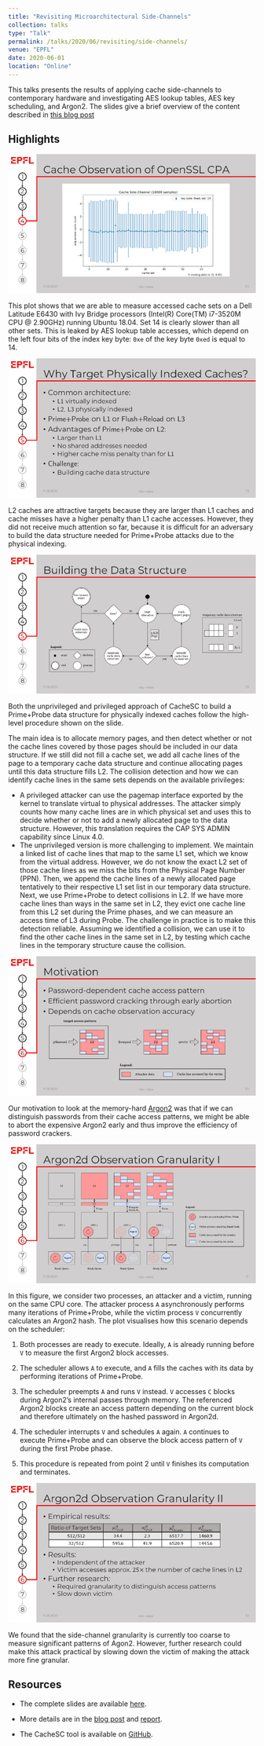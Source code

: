 ```yaml
---
title: "Revisiting Microarchitectural Side-Channels"
collection: talks
type: "Talk"
permalink: /talks/2020/06/revisiting/side-channels/
venue: "EPFL"
date: 2020-06-01
location: "Online"
---
```


This talks presents the results of applying cache side-channels to contemporary hardware and investigating AES lookup tables, AES key scheduling, and Argon2. The slides give a brief overview of the content described in [this blog post](/posts/2020/06/Revisiting-Side-Channels/)

## Highlights

![](/images/revisiting-microarchitectural-side-channels-presentation-silde-19.jpg)

This plot shows that we are able to measure accessed cache sets on a Dell Latitude E6430 with Ivy Bridge processors (Intel(R) Core(TM) i7-3520M CPU @ 2.90GHz) running Ubuntu 18.04. Set 14 is clearly slower than all other sets. This is leaked by AES lookup table accesses, which depend on the left four bits of the index key byte: `0xe` of the key byte `0xed` is equal to 14.

![](/images/revisiting-microarchitectural-side-channels-presentation-silde-22.jpg)

L2 caches are attractive targets because they are larger than L1 caches and cache misses have a higher penalty than L1 cache accesses. However, they did not receive much attention so far, because it is difficult for an adversary to build the data structure needed for Prime+Probe attacks due to the physical indexing.

![](/images/revisiting-microarchitectural-side-channels-presentation-silde-24.jpg)

Both the unprivileged and privileged approach of CacheSC to build a Prime+Probe data structure for physically indexed caches follow the high-level procedure shown on the slide.

The main idea is to allocate memory pages, and then detect whether or not the cache lines covered by those pages should be included in our data structure. If we still did not fill a cache set, we add all cache lines of the page to a temporary cache data structure
and continue allocating pages until this data structure fills L2. The collision detection and
how we can identify cache lines in the same sets depends on the available privileges:
- A privileged attacker can use the pagemap interface exported by the kernel to translate virtual to physical addresses. The attacker simply counts how many cache lines are in which physical set and uses this to decide whether or not to add a newly allocated page to the data structure. However, this translation requires the CAP SYS ADMIN capability since Linux 4.0.
- The unprivileged version is more challenging to implement. We maintain a linked list of cache lines that map to the same L1 set, which we know from the virtual address. However, we do not know the exact L2 set of those cache lines as we miss the bits from the Physical Page Number (PPN). Then, we append the cache lines of a newly allocated page tentatively to their respective L1 set list in our temporary data structure. Next, we use Prime+Probe to detect collisions in L2. If we have more cache lines than ways in the same set in L2, they evict
one cache line from this L2 set during the Prime phases, and we can measure an access time of L3
during Probe. The challenge in practice is to make this detection reliable. Assuming
we identified a collision, we can use it to find the other cache lines in the same set in
L2, by testing which cache lines in the temporary structure cause the collision.


![](/images/revisiting-microarchitectural-side-channels-presentation-silde-29.jpg)

Our motivation to look at the memory-hard [Argon2](https://www.argon2.com/) was that if we can distinguish passwords from their cache access patterns, we might be able to abort the expensive Argon2 early and thus improve the efficiency of password crackers.

![](/images/revisiting-microarchitectural-side-channels-presentation-silde-30.jpg)

In this figure, we consider two processes, an attacker and a victim, running on the same CPU core. The attacker process `A` asynchronously performs many iterations of Prime+Probe, while the victim process `V` concurrently calculates an Argon2 hash. The plot visualises how this scenario depends on the scheduler:

1. Both processes are ready to execute. Ideally, `A` is already running before `V` to measure the first Argon2 block accesses.

2. The scheduler allows `A` to execute, and `A` fills the caches with its data by performing iterations of Prime+Probe.

3. The scheduler preempts `A` and runs `V` instead. `V` accesses `C` blocks during Argon2’s internal passes through memory. The referenced Argon2 blocks create an access pattern depending on the current block and therefore ultimately on the hashed password in Argon2d.

4. The scheduler interrupts `V` and schedules `A` again. `A` continues to execute Prime+Probe and can observe the block access pattern of `V` during the first Probe phase.

5. This procedure is repeated from point 2 until `V` finishes its computation and terminates.

![](/images/revisiting-microarchitectural-side-channels-presentation-silde-31.jpg)

We found that the side-channel granularity is currently too coarse to measure significant patterns of Agon2. However, further research could make this attack practical by slowing down the victim of making the attack more fine granular.

## Resources

- The complete slides are available [here](/files/revisiting-microarchitectural-side-channels-presentation.pdf).

- More details are in the [blog post](/posts/2020/06/Revisiting-Side-Channels/) and [report](/files/revisiting-microarchitectural-side-channels.pdf).

- The CacheSC tool is available on [GitHub](https://github.com/Miro-H/CacheSC).
